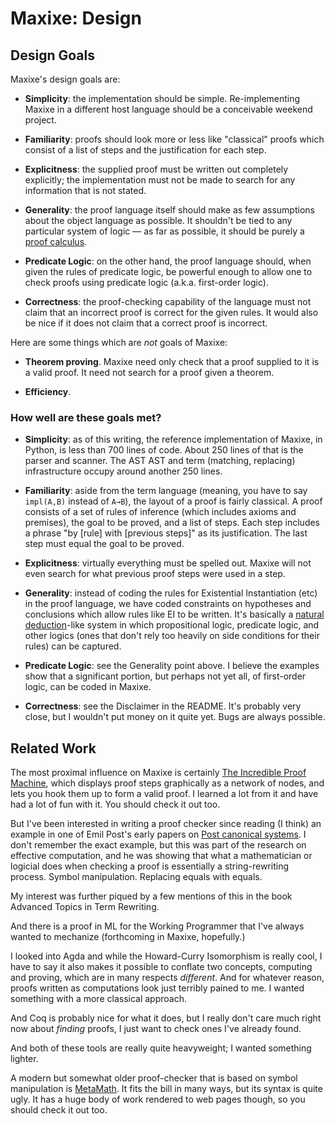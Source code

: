 Maxixe: Design
==============

Design Goals
------------

Maxixe's design goals are:

*   **Simplicity**: the implementation should be simple.  Re-implementing Maxixe in a
    different host language should be a conceivable weekend project.

*   **Familiarity**: proofs should look more or less like "classical" proofs which
    consist of a list of steps and the justification for each step.

*   **Explicitness**: the supplied proof must be written out completely explicitly;
    the implementation must not be made to search for any information that is not
    stated.

*   **Generality**: the proof language itself should make as few assumptions about
    the object language as possible.  It shouldn't be tied to any particular system
    of logic — as far as possible, it should be purely a [proof calculus][].

*   **Predicate Logic**: on the other hand, the proof language should, when given
    the rules of predicate logic, be powerful enough to allow one to check proofs
    using predicate logic (a.k.a. first-order logic).

*   **Correctness**: the proof-checking capability of the language must not
    claim that an incorrect proof is correct for the given rules.  It would also
    be nice if it does not claim that a correct proof is incorrect.

Here are some things which are *not* goals of Maxixe:

*   **Theorem proving**.  Maxixe need only check that a proof supplied to it is a valid
    proof.  It need not search for a proof given a theorem.

*   **Efficiency**.

### How well are these goals met? ###

*   **Simplicity**: as of this writing, the reference implementation of Maxixe, in Python, is
    less than 700 lines of code.  About 250 lines of that is the parser and scanner.  The AST
    AST and term (matching, replacing) infrastructure occupy around another 250 lines.

*   **Familiarity**: aside from the term language (meaning, you have to say `impl(A,B)` instead
    of `A→B`), the layout of a proof is fairly classical.  A proof consists of a set of
    rules of inference (which includes axioms and premises), the goal to be proved, and a
    list of steps.  Each step includes a phrase "by [rule] with [previous steps]" as its
    justification.  The last step must equal the goal to be proved.

*   **Explicitness**: virtually everything must be spelled out.  Maxixe will not even search
    for what previous proof steps were used in a step.

*   **Generality**: instead of coding the rules for Existential Instantiation (etc) in
    the proof language, we have coded constraints on hypotheses and conclusions which
    allow rules like EI to be written.  It's basically a [natural deduction][]-like system
    in which propositional logic, predicate logic, and other logics (ones that
    don't rely too heavily on side conditions for their rules) can be captured.

*   **Predicate Logic**: see the Generality point above.  I believe the examples show
    that a significant portion, but perhaps not yet all, of first-order logic, can be coded
    in Maxixe.

*   **Correctness**: see the Disclaimer in the README.  It's probably very close, but I
    wouldn't put money on it quite yet.  Bugs are always possible.

Related Work
------------

The most proximal influence on Maxixe is certainly [The Incredible Proof Machine][], which
displays proof steps graphically as a network of nodes, and lets you hook them up to form
a valid proof.  I learned a lot from it and have had a lot of fun with it.  You should
check it out too.

But I've been interested in writing a proof checker since reading (I think) an example in
one of Emil Post's early papers on [Post canonical systems][].  I don't remember the
exact example, but this was part of the research on effective computation, and he was
showing that what a mathematician or logicial does when checking a proof is essentially
a string-rewriting process.  Symbol manipulation.  Replacing equals with equals.

My interest was further piqued by a few mentions of this in the book
Advanced Topics in Term Rewriting.

And there is a proof in ML for the Working Programmer that I've always wanted to
mechanize (forthcoming in Maxixe, hopefully.)

I looked into Agda and while the Howard-Curry Isomorphism is really cool, I have to say
it also makes it possible to conflate two concepts, computing and proving, which are
in many respects _different_.  And for whatever reason, proofs written as computations
look just terribly pained to me.  I wanted something with a more classical approach.

And Coq is probably nice for what it does, but I really don't care much right now
about _finding_ proofs, I just want to check ones I've already found.

And both of these tools are really quite heavyweight; I wanted something lighter.

A modern but somewhat older proof-checker that is based on symbol manipulation is
[MetaMath].  It fits the bill in many ways, but its syntax is quite ugly.  It has
a huge body of work rendered to web pages though, so you should check it out too.

[The Incredible Proof Machine]:     http://incredible.pm/
[Post canonical systems]:           https://en.wikipedia.org/wiki/Post_canonical_system
[MetaMath]:                         http://us.metamath.org/
[proof calculus]:                   https://en.wikipedia.org/wiki/Proof_calculus
[natural deduction]:                https://en.wikipedia.org/wiki/Natural_deduction
